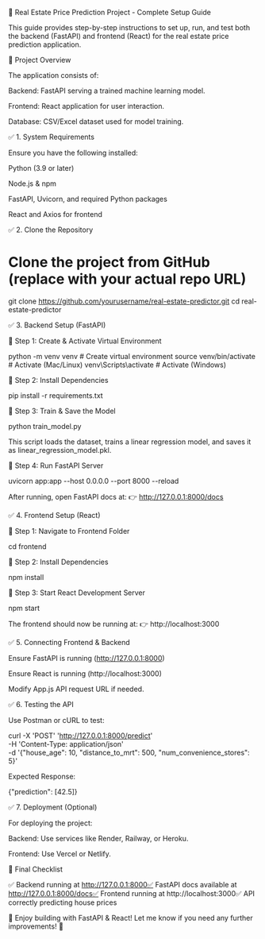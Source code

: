 📌 Real Estate Price Prediction Project - Complete Setup Guide

This guide provides step-by-step instructions to set up, run, and test both the backend (FastAPI) and frontend (React) for the real estate price prediction application.

🔹 Project Overview

The application consists of:

Backend: FastAPI serving a trained machine learning model.

Frontend: React application for user interaction.

Database: CSV/Excel dataset used for model training.

✅ 1. System Requirements

Ensure you have the following installed:

Python (3.9 or later)

Node.js & npm

FastAPI, Uvicorn, and required Python packages

React and Axios for frontend

✅ 2. Clone the Repository

# Clone the project from GitHub (replace with your actual repo URL)
git clone https://github.com/yourusername/real-estate-predictor.git
cd real-estate-predictor

✅ 3. Backend Setup (FastAPI)

📌 Step 1: Create & Activate Virtual Environment

python -m venv venv  # Create virtual environment
source venv/bin/activate  # Activate (Mac/Linux)
venv\Scripts\activate  # Activate (Windows)

📌 Step 2: Install Dependencies

pip install -r requirements.txt

📌 Step 3: Train & Save the Model

python train_model.py

This script loads the dataset, trains a linear regression model, and saves it as linear_regression_model.pkl.

📌 Step 4: Run FastAPI Server

uvicorn app:app --host 0.0.0.0 --port 8000 --reload

After running, open FastAPI docs at: 👉 http://127.0.0.1:8000/docs

✅ 4. Frontend Setup (React)

📌 Step 1: Navigate to Frontend Folder

cd frontend

📌 Step 2: Install Dependencies

npm install

📌 Step 3: Start React Development Server

npm start

The frontend should now be running at: 👉 http://localhost:3000

✅ 5. Connecting Frontend & Backend

Ensure FastAPI is running (http://127.0.0.1:8000)

Ensure React is running (http://localhost:3000)

Modify App.js API request URL if needed.

✅ 6. Testing the API

Use Postman or cURL to test:

curl -X 'POST' 'http://127.0.0.1:8000/predict' \
-H 'Content-Type: application/json' \
-d '{"house_age": 10, "distance_to_mrt": 500, "num_convenience_stores": 5}'

Expected Response:

{"prediction": [42.5]}

✅ 7. Deployment (Optional)

For deploying the project:

Backend: Use services like Render, Railway, or Heroku.

Frontend: Use Vercel or Netlify.

🎯 Final Checklist

✅ Backend running at http://127.0.0.1:8000✅ FastAPI docs available at http://127.0.0.1:8000/docs✅ Frontend running at http://localhost:3000✅ API correctly predicting house prices

🚀 Enjoy building with FastAPI & React! Let me know if you need any further improvements! 🎉